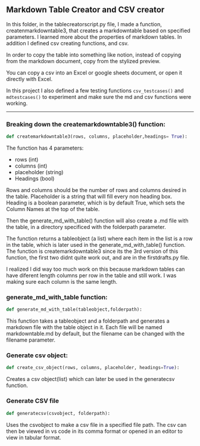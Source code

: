 ## Markdown Table Creator and CSV creator

In this folder, in the tablecreatorscript.py file, I made a function, createnmarkdowntable3, that creates a markdowntable based on specified parameters. I learned more about the properties of markdown tables. In addition I defined csv creating functions, and csv.

In order to copy the table into something like notion, instead of copying from the markdown document, copy from the stylized preview.

You can copy a csv into an Excel or google sheets document, or open it directly with Excel.

In this project I also defined a few testing functions `csv_testcases()` and `mdtestcases()` to experiment and make sure the md and csv functions were working.

---

### Breaking down the createmarkdowntable3() function:

```python
def createmarkdowntable3(rows, columns, placeholder,headings= True):

```

The function has 4 parameters:

- rows (int)
- columns (int)
- placeholder (string)
- Headings (bool)

Rows and columns should be the number of rows and columns desired in the table.
Placeholder is a string that will fill every non heading box.
Heading is a boolean parameter, which is by default True, which sets the Column Names at the top of the table.

Then the generate_md_with_table() function will also create a .md file with the table, in a directory specificed with the folderpath parameter.

The function returns a tableobject (a list) where each item in the list is a row in the table, which is later used in the generate_md_with_table() function.
The function is createmarkdowntable3 since its the 3rd version of this function, the first two didnt quite work out, and are in the firstdrafts.py file.

I realized I did way too much work on this because markdown tables can have diferent length columns per row in the table and still work. I was making sure each column is the same length.

### generate_md_with_table function:

```python
def generate_md_with_table(tableobject,folderpath):

```

This function takes a tableobject and a folderpath and generates a markdown file with the table object in it. Each file will be named markdowntable.md by default, but the filename can be changed with the filename parameter.

### Generate csv object:

```python
def create_csv_object(rows, columns, placeholder, headings=True):

```

Creates a csv object(list) which can later be used in the generatecsv function.

### Generate CSV file

```python
def generatecsv(csvobject, folderpath):

```

Uses the csvobject to make a csv file in a specified file path. The csv can then be viewed in vs code in its comma format or opened in an editor to view in tabular format.
